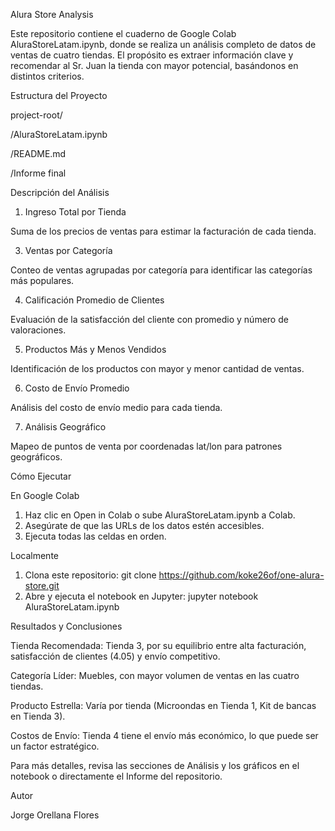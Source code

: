 Alura Store Analysis

Este repositorio contiene el cuaderno de Google Colab AluraStoreLatam.ipynb, donde se realiza un análisis completo de datos de ventas de cuatro tiendas. El propósito es extraer información clave y recomendar al Sr. Juan la tienda con mayor potencial, basándonos en distintos criterios.

Estructura del Proyecto

project-root/

/AluraStoreLatam.ipynb

/README.md

/Informe final

Descripción del Análisis

1. Ingreso Total por Tienda

Suma de los precios de ventas para estimar la facturación de cada tienda.

3. Ventas por Categoría

Conteo de ventas agrupadas por categoría para identificar las categorías más populares.
  
4. Calificación Promedio de Clientes
  
Evaluación de la satisfacción del cliente con promedio y número de valoraciones.
  
5. Productos Más y Menos Vendidos
  
Identificación de los productos con mayor y menor cantidad de ventas.
  
6. Costo de Envío Promedio
  
Análisis del costo de envío medio para cada tienda.
  
7. Análisis Geográfico
  
Mapeo de puntos de venta por coordenadas lat/lon para patrones geográficos.

Cómo Ejecutar

En Google Colab
1. Haz clic en Open in Colab o sube AluraStoreLatam.ipynb a Colab.
2. Asegúrate de que las URLs de los datos estén accesibles.
3. Ejecuta todas las celdas en orden.

Localmente
1. Clona este repositorio: git clone https://github.com/koke26of/one-alura-store.git
3. Abre y ejecuta el notebook en Jupyter: jupyter notebook AluraStoreLatam.ipynb

Resultados y Conclusiones

Tienda Recomendada: Tienda 3, por su equilibrio entre alta facturación, satisfacción de clientes (4.05) y envío competitivo.

Categoría Líder: Muebles, con mayor volumen de ventas en las cuatro tiendas.

Producto Estrella: Varía por tienda (Microondas en Tienda 1, Kit de bancas en Tienda 3).

Costos de Envío: Tienda 4 tiene el envío más económico, lo que puede ser un factor estratégico.

Para más detalles, revisa las secciones de Análisis y los gráficos en el notebook o directamente el Informe del repositorio.

Autor

Jorge Orellana Flores
